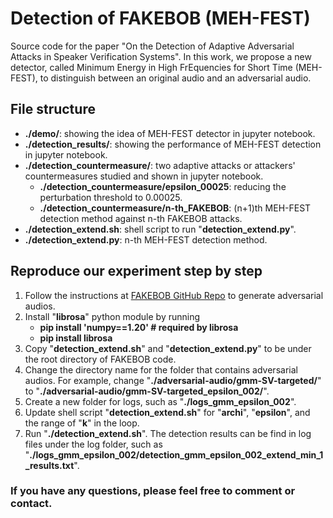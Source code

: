 # Detection of FAKEBOB (MEH-FEST)
Source code for the paper "On the Detection of Adaptive Adversarial Attacks in Speaker Verification Systems". In this work, we propose a new detector, called Minimum Energy in High FrEquencies for Short Time (MEH-FEST), to distinguish between an original audio and an adversarial audio.

## File structure
- **./demo/**: showing the idea of MEH-FEST detector in jupyter notebook.
- **./detection_results/**: showing the performance of MEH-FEST detection in jupyter notebook.
- **./detection_countermeasure/**: two adaptive attacks or attackers' countermeasures studied and shown in jupyter notebook.
	- **./detection_countermeasure/epsilon_00025**: reducing the perturbation threshold to 0.00025.
	- **./detection_countermeasure/n-th_FAKEBOB**: (n+1)th MEH-FEST detection method against n-th FAKEBOB attacks. 
- **./detection_extend.sh**: shell script to run "**detection_extend.py**".
- **./detection_extend.py**: n-th MEH-FEST detection method.  

## Reproduce our experiment step by step
1. Follow the instructions at [FAKEBOB GitHub Repo](https://github.com/FAKEBOB-adversarial-attack/FAKEBOB) to generate adversarial audios.
2. Install "**librosa**" python module by running 
    - **pip install 'numpy==1.20'    # required by librosa**
    - **pip install librosa**
3. Copy "**detection_extend.sh**" and "**detection_extend.py**" to be under the root directory of FAKEBOB code.
4. Change the directory name for the folder that contains adversarial audios. For example, change "**./adversarial-audio/gmm-SV-targeted/**" to "**./adversarial-audio/gmm-SV-targeted_epsilon_002/**".
5. Create a new folder for logs, such as "**./logs_gmm_epsilon_002**".
6. Update shell script "**detection_extend.sh**" for "**archi**", "**epsilon**", and the range of "**k**" in the loop. 
7. Run "**./detection_extend.sh**". The detection results can be find in log files under the log folder, such as "**./logs_gmm_epsilon_002/detection_gmm_epsilon_002_extend_min_1_results.txt**".

### If you have any questions, please feel free to comment or contact.
